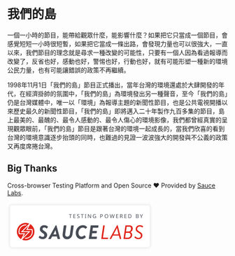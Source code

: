 # 我們的島
一個一小時的節目，能帶給觀眾什麼，能影響什麼？如果把它只當成一個節目，會感覺短短一小時很短暫，如果把它當成一條出路，會發現力量也可以很強大，一直以來，我們節目的理念就是尋求一種改變的可能性，只要有一個人因為看過報導而改變了，反省也好，感動也好，警惕也好，行動也好，就有可能形塑一種新的環境公民力量，也有可能讓錯誤的政策不再繼續。

1998年11月1日「我們的島」節目正式播出，當年台灣的環境還處於大肆開發的年代，在經濟掛帥的氛圍中，「我們的島」為環境發出另一種聲音，至今「我們的島」仍是台灣媒體中，唯一以「環境」為報導主題的新聞性節目，也是公共電視開播以來歷史最久的新聞性節目，「我們的島」即將邁入二十年製作九百多集的節目，島上最美的、最醜的、最令人感動的、最令人傷心的環境影像，我們都曾經真實的呈現觀眾眼前，「我們的島」節目是跟著台灣的環境一起成長的，當我們欣喜的看到台灣的環境意識逐步抬頭的同時，也難過的見證一波波強大的開發與不公義的政策又再度席捲台灣。


## Big Thanks

Cross-browser Testing Platform and Open Source ♥ Provided by [Sauce Labs](https://saucelabs.com).

[![Sauce Labs logo](./Powered-by-Sauce-Labs-badges-white.svg)](https://saucelabs.com)
